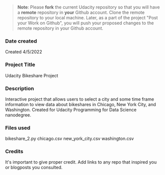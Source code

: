 >**Note**: Please **fork** the current Udacity repository so that you will have a **remote** repository in **your** Github account. Clone the remote repository to your local machine. Later, as a part of the project "Post your Work on Github", you will push your proposed changes to the remote repository in your Github account.

### Date created
Created 4/5/2022

### Project Title
Udacity Bikeshare Project

### Description
Interactive project that allows users to select a city and some time frame information to view data about bikeshares in Chicago, New York City, and Washington. Created for Udacity Programming for Data Science nanodegree.

### Files used
bikeshare_2.py
chicago.csv
new_york_city.csv
washington.csv

### Credits
It's important to give proper credit. Add links to any repo that inspired you or blogposts you consulted.
